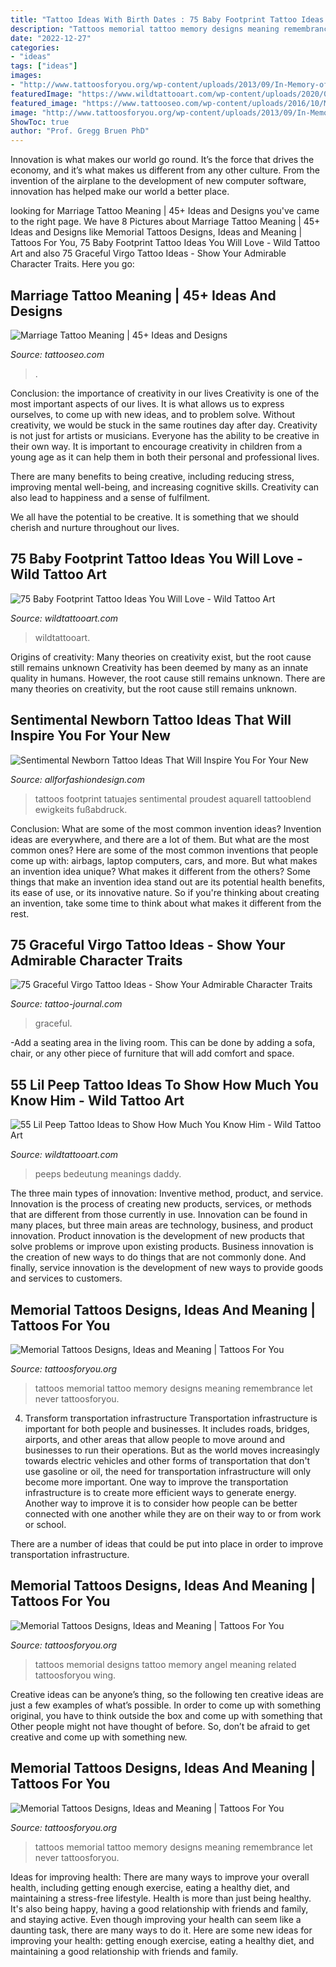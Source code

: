```yaml
---
title: "Tattoo Ideas With Birth Dates : 75 Baby Footprint Tattoo Ideas You Will Love"
description: "Tattoos memorial tattoo memory designs meaning remembrance let never tattoosforyou"
date: "2022-12-27"
categories:
- "ideas"
tags: ["ideas"]
images:
- "http://www.tattoosforyou.org/wp-content/uploads/2013/09/In-Memory-of-Tattoo.jpg"
featuredImage: "https://www.wildtattooart.com/wp-content/uploads/2020/02/baby-footprint-tattoos-3.jpg"
featured_image: "https://www.tattooseo.com/wp-content/uploads/2016/10/Marriage-Tattoos-23.jpg"
image: "http://www.tattoosforyou.org/wp-content/uploads/2013/09/In-Memory-of-Tattoo-768x1024.jpg"
ShowToc: true
author: "Prof. Gregg Bruen PhD"
---
```



Innovation is what makes our world go round. It’s the force that drives the economy, and it’s what makes us different from any other culture. From the invention of the airplane to the development of new computer software, innovation has helped make our world a better place.

	

		
looking for Marriage Tattoo Meaning | 45+ Ideas and Designs you've came to the right page. We have 8 Pictures about Marriage Tattoo Meaning | 45+ Ideas and Designs like Memorial Tattoos Designs, Ideas and Meaning | Tattoos For You, 75 Baby Footprint Tattoo Ideas You Will Love - Wild Tattoo Art and also 75 Graceful Virgo Tattoo Ideas - Show Your Admirable Character Traits. Here you go:
		
    
## Marriage Tattoo Meaning | 45+ Ideas And Designs

<img loading=lazy src="https://www.tattooseo.com/wp-content/uploads/2016/10/Marriage-Tattoos-23.jpg" onerror="this.onerror=null;this.src='https://tse1.mm.bing.net/th?id=OIP.tSjyx173A1ASHfS60WoecwAAAA&amp;pid=15.1';" alt="Marriage Tattoo Meaning | 45+ Ideas and Designs">

_Source: tattooseo.com_

>. 

	

Conclusion: the importance of creativity in our lives
Creativity is one of the most important aspects of our lives. It is what allows us to express ourselves, to come up with new ideas, and to problem solve. Without creativity, we would be stuck in the same routines day after day.
Creativity is not just for artists or musicians. Everyone has the ability to be creative in their own way. It is important to encourage creativity in children from a young age as it can help them in both their personal and professional lives.

There are many benefits to being creative, including reducing stress, improving mental well-being, and increasing cognitive skills. Creativity can also lead to happiness and a sense of fulfilment.

We all have the potential to be creative. It is something that we should cherish and nurture throughout our lives.

    
## 75 Baby Footprint Tattoo Ideas You Will Love - Wild Tattoo Art

<img loading=lazy src="https://www.wildtattooart.com/wp-content/uploads/2020/02/baby-footprint-tattoos-3.jpg" onerror="this.onerror=null;this.src='https://tse4.mm.bing.net/th?id=OIP.G-wFqEbcAUKnzCwp8AwUswHaHZ&amp;pid=15.1';" alt="75 Baby Footprint Tattoo Ideas You Will Love - Wild Tattoo Art">

_Source: wildtattooart.com_

>wildtattooart. 

	

Origins of creativity: Many theories on creativity exist, but the root cause still remains unknown
Creativity has been deemed by many as an innate quality in humans. However, the root cause still remains unknown. There are many theories on creativity, but the root cause still remains unknown.

    
## Sentimental Newborn Tattoo Ideas That Will Inspire You For Your New

<img loading=lazy src="https://allforfashiondesign.com/wp-content/uploads/2019/09/newborn-tattoo-5-600x599.jpg" onerror="this.onerror=null;this.src='https://tse4.mm.bing.net/th?id=OIP.ENsKGWk4LS8HgdqnTmSb1AHaHZ&amp;pid=15.1';" alt="Sentimental Newborn Tattoo Ideas That Will Inspire You For Your New">

_Source: allforfashiondesign.com_

>tattoos footprint tatuajes sentimental proudest aquarell tattooblend ewigkeits fußabdruck. 

	

Conclusion: What are some of the most common invention ideas?
Invention ideas are everywhere, and there are a lot of them. But what are the most common ones? Here are some of the most common inventions that people come up with: airbags, laptop computers, cars, and more. 
But what makes an invention idea unique? What makes it different from the others? 
Some things that make an invention idea stand out are its potential health benefits, its ease of use, or its innovative nature. So if you're thinking about creating an invention, take some time to think about what makes it different from the rest.

    
## 75 Graceful Virgo Tattoo Ideas - Show Your Admirable Character Traits

<img loading=lazy src="https://tattoo-journal.com/wp-content/uploads/2016/08/Virgo-Tattoo_-25.jpg" onerror="this.onerror=null;this.src='https://tse2.mm.bing.net/th?id=OIP.QVTdasDH0cEpI1JRoQVyUgHaFj&amp;pid=15.1';" alt="75 Graceful Virgo Tattoo Ideas - Show Your Admirable Character Traits">

_Source: tattoo-journal.com_

>graceful. 

	

-Add a seating area in the living room. This can be done by adding a sofa, chair, or any other piece of furniture that will add comfort and space.

    
## 55 Lil Peep Tattoo Ideas To Show How Much You Know Him - Wild Tattoo Art

<img loading=lazy src="https://www.wildtattooart.com/wp-content/uploads/2021/05/Lil_Peep_Tattoos16052132-768x656.jpg" onerror="this.onerror=null;this.src='https://tse4.mm.bing.net/th?id=OIP.xYrUts49zYOm9alrc8GqIgHaGU&amp;pid=15.1';" alt="55 Lil Peep Tattoo Ideas to Show How Much You Know Him - Wild Tattoo Art">

_Source: wildtattooart.com_

>peeps bedeutung meanings daddy. 

	

The three main types of innovation: Inventive method, product, and service.
Innovation is the process of creating new products, services, or methods that are different from those currently in use. Innovation can be found in many places, but three main areas are technology, business, and product innovation. 
Product innovation is the development of new products that solve problems or improve upon existing products. Business innovation is the creation of new ways to do things that are not commonly done. And finally, service innovation is the development of new ways to provide goods and services to customers.

    
## Memorial Tattoos Designs, Ideas And Meaning | Tattoos For You

<img loading=lazy src="http://www.tattoosforyou.org/wp-content/uploads/2013/09/In-Memory-of-Tattoo-768x1024.jpg" onerror="this.onerror=null;this.src='https://tse3.mm.bing.net/th?id=OIP.S1PcYgy4-zsc2wJgJCUiNQHaJ4&amp;pid=15.1';" alt="Memorial Tattoos Designs, Ideas and Meaning | Tattoos For You">

_Source: tattoosforyou.org_

>tattoos memorial tattoo memory designs meaning remembrance let never tattoosforyou. 

	

4) Transform transportation infrastructure
Transportation infrastructure is important for both people and businesses. It includes roads, bridges, airports, and other areas that allow people to move around and businesses to run their operations. But as the world moves increasingly towards electric vehicles and other forms of transportation that don't use gasoline or oil, the need for transportation infrastructure will only become more important. 
One way to improve the transportation infrastructure is to create more efficient ways to generate energy. Another way to improve it is to consider how people can be better connected with one another while they are on their way to or from work or school. 

There are a number of ideas that could be put into place in order to improve transportation infrastructure.

    
## Memorial Tattoos Designs, Ideas And Meaning | Tattoos For You

<img loading=lazy src="http://www.tattoosforyou.org/wp-content/uploads/2013/09/Memorial-Tattoos-Designs.jpg" onerror="this.onerror=null;this.src='https://tse3.mm.bing.net/th?id=OIP.0sOhd050vuguWGmda7L3UwHaJ4&amp;pid=15.1';" alt="Memorial Tattoos Designs, Ideas and Meaning | Tattoos For You">

_Source: tattoosforyou.org_

>tattoos memorial designs tattoo memory angel meaning related tattoosforyou wing. 

	

Creative ideas can be anyone’s thing, so the following ten creative ideas are just a few examples of what’s possible. In order to come up with something original, you have to think outside the box and come up with something that Other people might not have thought of before. So, don’t be afraid to get creative and come up with something new.

    
## Memorial Tattoos Designs, Ideas And Meaning | Tattoos For You

<img loading=lazy src="http://www.tattoosforyou.org/wp-content/uploads/2013/09/In-Memory-of-Tattoo.jpg" onerror="this.onerror=null;this.src='https://tse3.mm.bing.net/th?id=OIP.MwiH3Ztx4m-pMPYShkH9EwHaJ3&amp;pid=15.1';" alt="Memorial Tattoos Designs, Ideas and Meaning | Tattoos For You">

_Source: tattoosforyou.org_

>tattoos memorial tattoo memory designs meaning remembrance let never tattoosforyou. 

	

Ideas for improving health: There are many ways to improve your overall health, including getting enough exercise, eating a healthy diet, and maintaining a stress-free lifestyle.
Health is more than just being healthy. It's also being happy, having a good relationship with friends and family, and staying active. Even though improving your health can seem like a daunting task, there are many ways to do it. Here are some new ideas for improving your health: getting enough exercise, eating a healthy diet, and maintaining a good relationship with friends and family.

